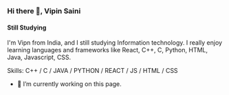 ### Hi there 👋, Vipin Saini
#### Still Studying

I'm Vipn from India, and I still studying Information technology.
I really enjoy learning languages and frameworks like React, C++, C, Python, HTML, Java, Javascript, CSS.

Skills: C++ / C / JAVA / PYTHON / REACT / JS / HTML / CSS

- 🔭 I’m currently working on this page. 




